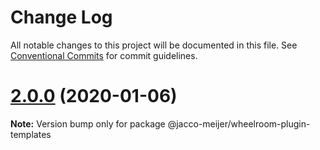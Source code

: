 # Change Log

All notable changes to this project will be documented in this file.
See [Conventional Commits](https://conventionalcommits.org) for commit guidelines.

# [2.0.0](https://github.com/jaccomeijer/wheelroom/compare/@jacco-meijer/wheelroom-plugin-templates@1.0.2...@jacco-meijer/wheelroom-plugin-templates@2.0.0) (2020-01-06)

**Note:** Version bump only for package @jacco-meijer/wheelroom-plugin-templates
